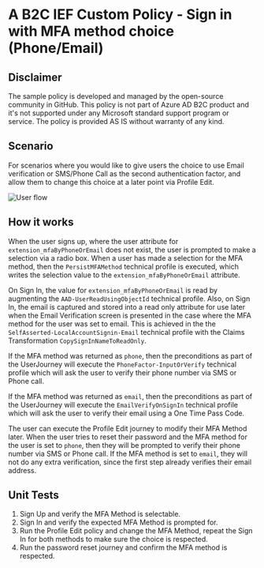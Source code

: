 # A B2C IEF Custom Policy - Sign in with MFA method choice (Phone/Email)

## Disclaimer
The sample policy is developed and managed by the open-source community in GitHub. This policy is not part of Azure AD B2C product and it's not supported under any Microsoft standard support program or service. The policy is provided AS IS without warranty of any kind.

## Scenario
For scenarios where you would like to give users the choice to use Email verification or SMS/Phone Call as the second authentication factor, and allow them to change this choice at a later point via Profile Edit.

![User flow](media/flow.png)

## How it works
When the user signs up, where the user attribute for `extension_mfaByPhoneOrEmail` does not exist, the user is prompted to make a selection via a radio box. 
When a user has made a selection for the MFA method, then the `PersistMFAMethod` technical profile is executed, which writes the selection value to the `extension_mfaByPhoneOrEmail` attribute.

On Sign In, the value for `extension_mfaByPhoneOrEmail` is read by augmenting the `AAD-UserReadUsingObjectId` technical profile. Also, on Sign In, the email is captured and stored into a read only attribute for use later when the Email Verification screen is presented in the case where the MFA method for the user was set to email. This is achieved in the the `SelfAsserted-LocalAccountSignin-Email` technical profile with the Claims Transformation `CopySignInNameToReadOnly`.

If the MFA method was returned as `phone`, then the preconditions as part of the UserJourney will execute the `PhoneFactor-InputOrVerify` technical profile which will ask the user to verify their phone number via SMS or Phone call.

If the MFA method was returned as `email`, then the preconditions as part of the UserJourney will execute the `EmailVerifyOnSignIn` technical profile which will ask the user to verify their email using a One Time Pass Code.

The user can execute the Profile Edit journey to modify their MFA Method later.
When the user tries to reset their password and the MFA method for the user is set to `phone`, then they will be prompted to verify their phone number via SMS or Phone call. If the MFA method is set to `email`, they will not do any extra verification, since the first step already verifies their email address.

## Unit Tests
1. Sign Up and verify the MFA Method is selectable. 
2. Sign In and verify the expected MFA Method is prompted for.
3. Run the Profile Edit policy and change the MFA Method, repeat the Sign In for both methods to make sure the choice is respected.
4. Run the password reset journey and confirm the MFA method is respected.